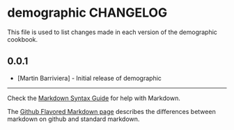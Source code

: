 demographic CHANGELOG
=====================

This file is used to list changes made in each version of the demographic cookbook.

0.0.1
-----
- [Martin Barriviera] - Initial release of demographic

- - -
Check the [Markdown Syntax Guide](http://daringfireball.net/projects/markdown/syntax) for help with Markdown.

The [Github Flavored Markdown page](http://github.github.com/github-flavored-markdown/) describes the differences between markdown on github and standard markdown.
